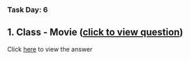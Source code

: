 ### Task Day: 6

## 1. Class - Movie ([click to view question](https://github.com/rvsp/typescript-oops/blob/master/Practice/Movie.md))
Click [here](https://github.com/Sharavanakumar35/day-6-task/edit/main/movieClass.js) to view the answer
